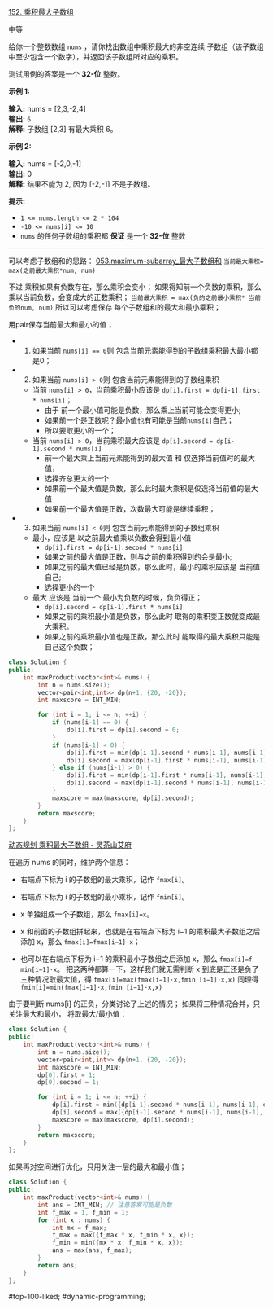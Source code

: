 [152. 乘积最大子数组](https://leetcode.cn/problems/maximum-product-subarray/)

中等

给你一个整数数组 `nums` ，请你找出数组中乘积最大的非空连续 子数组（该子数组中至少包含一个数字），并返回该子数组所对应的乘积。

测试用例的答案是一个 **32-位** 整数。

**示例 1:**

**输入:** nums = [2,3,-2,4]  
**输出:** `6`  
**解释:** 子数组 [2,3] 有最大乘积 6。  

**示例 2:**

**输入:** nums = [-2,0,-1]  
**输出:** 0  
**解释:** 结果不能为 2, 因为 [-2,-1] 不是子数组。

**提示:**

- `1 <= nums.length <= 2 * 104`
- `-10 <= nums[i] <= 10`
- `nums` 的任何子数组的乘积都 **保证** 是一个 **32-位** 整数
---- ----
可以考虑子数组和的思路： [053.maximum-subarray_最大子数组和](./053.maximum-subarray_最大子数组和.md)
`当前最大乘积= max(之前最大乘积*num, num)`

不过 乘积如果有负数存在，那么乘积会变小；
如果得知前一个负数的乘积，那么乘以当前负数，会变成大的正数乘积；
`当前最大乘积 = max(负的之前最小乘积* 当前负的num, num)`
所以可以考虑保存 每个子数组和的最大和最小乘积；

用pair保存当前最大和最小的值；
- 1. 如果当前 `nums[i] == 0`则 包含当前元素能得到的子数组乘积最大最小都是0；
- 2. 如果当前 `nums[i] > 0`则 包含当前元素能得到的子数组乘积
    - 当前 `nums[i] > 0`，当前乘积最小应该是 `dp[i].first = dp[i-1].first * nums[i]`；
        - 由于 前一个最小值可能是负数，那么乘上当前可能会变得更小;
        - 如果前一个是正数呢？最小值也有可能是当前`nums[i]`自己；
        - 所以要取更小的一个；
    - 当前 `nums[i] > 0`，当前乘积最大应该是 `dp[i].second = dp[i-1].second * nums[i] `
        - 前一个最大乘上当前元素能得到的最大值 和 仅选择当前值时的最大值，
        - 选择齐总更大的一个
        - 如果前一个最大值是负数，那么此时最大乘积是仅选择当前值的最大值
        - 如果前一个最大值是正数，次数最大可能是继续乘积；
- 3. 如果当前 `nums[i] < 0`则 包含当前元素能得到的子数组乘积
    - 最小，应该是 以之前最大值乘以负数会得到最小值
        - `dp[i].first = dp[i-1].second * nums[i]`
        - 如果之前的最大值是正数，则与之前的乘积得到的会是最小;
        - 如果之前的最大值已经是负数，那么此时，最小的乘积应该是 当前值自己;
        - 选择更小的一个
    - 最大 应该是 当前一个 最小为负数的时候，负负得正；
        - `dp[i].second = dp[i-1].first * nums[i]`
        - 如果之前的乘积最小值是负数，那么此时 取得的乘积变正数就变成最大乘积。
        - 如果之前的乘积最小值也是正数，那么此时 能取得的最大乘积只能是自己这个负数；

```cpp
class Solution {
public:
    int maxProduct(vector<int>& nums) {
        int n = nums.size();
        vector<pair<int,int>> dp(n+1, {20, -20});
        int maxscore = INT_MIN;

        for (int i = 1; i <= n; ++i) {
            if (nums[i-1] == 0) {
                dp[i].first = dp[i].second = 0;
            }
            if (nums[i-1] < 0) {
                dp[i].first = min(dp[i-1].second * nums[i-1], nums[i-1]);
                dp[i].second = max(dp[i-1].first * nums[i-1], nums[i-1]);
            } else if (nums[i-1] > 0) {
                dp[i].first = min(dp[i-1].first * nums[i-1], nums[i-1]);
                dp[i].second = max(dp[i-1].second * nums[i-1], nums[i-1]);
            }
            maxscore = max(maxscore, dp[i].second);
        }
        return maxscore;
    }
};
```

[动态规划 乘积最大子数组 - 灵茶山艾府](https://leetcode.cn/problems/maximum-product-subarray/solutions/2968916/dong-tai-gui-hua-jian-ji-gao-xiao-python-i778/)

在遍历 nums 的同时，维护两个信息：
- 右端点下标为 i 的子数组的最大乘积，记作 `fmax​[i]`。
- 右端点下标为 i 的子数组的最小乘积，记作 `fmin​[i]`。

- x 单独组成一个子数组，那么 `fmax[i]=x`。
- x 和前面的子数组拼起来，也就是在右端点下标为 i−1 的乘积最大子数组之后添加 x，那么 `fmax[i]=fmax[i−1]⋅x`；
- 也可以在右端点下标为 i−1 的乘积最小子数组之后添加 x，那么 `fmax[i]=f min[i−1]⋅x`。
把这两种都算一下，这样我们就无需判断 x 到底是正还是负了
三种情况取最大值，得
`fmax[i]=max(fmax[i−1]⋅x,fmin [i−1]⋅x,x)`
同理得
`fmin[i]=min(fmax[i−1]⋅x,fmin [i−1]⋅x,x)`

由于要判断 nums[i] 的正负，分类讨论了上述的情况；
如果将三种情况合并，只关注最大和最小，
将取最大/最小值：
```cpp
class Solution {
public:
    int maxProduct(vector<int>& nums) {
        int n = nums.size();
        vector<pair<int,int>> dp(n+1, {20, -20});
        int maxscore = INT_MIN;
        dp[0].first = 1;
        dp[0].second = 1;

        for (int i = 1; i <= n; ++i) {
            dp[i].first = min({dp[i-1].second * nums[i-1], nums[i-1], dp[i-1].first * nums[i-1]});
            dp[i].second = max({dp[i-1].second * nums[i-1], nums[i-1], dp[i-1].first * nums[i-1]});
            maxscore = max(maxscore, dp[i].second);
        }
        return maxscore;
    }
};
```

如果再对空间进行优化，只用关注一层的最大和最小值；
```cpp
class Solution {
public:
    int maxProduct(vector<int>& nums) {
        int ans = INT_MIN; // 注意答案可能是负数
        int f_max = 1, f_min = 1;
        for (int x : nums) {
            int mx = f_max;
            f_max = max({f_max * x, f_min * x, x});
            f_min = min({mx * x, f_min * x, x});
            ans = max(ans, f_max);
        }
        return ans;
    }
};
```

#top-100-liked; #dynamic-programming; 